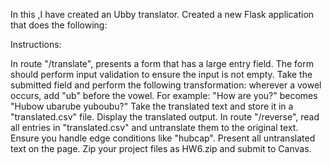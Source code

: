 In this ,I have created an Ubby translator. Created a new Flask application that does the following:

Instructions:

In route "/translate", presents a form that has a large entry field.
The form should perform input validation to ensure the input is not empty.
Take the submitted field and perform the following transformation: wherever a vowel occurs, add "ub" before the vowel. For example: "How are you?" becomes "Hubow ubarube yuboubu?"
Take the translated text and store it in a "translated.csv" file.
Display the translated output.
In route "/reverse", read all entries in "translated.csv" and untranslate them to the original text. Ensure you handle edge conditions like "hubcap". Present all untranslated text on the page.
Zip your project files as HW6.zip and submit to Canvas.